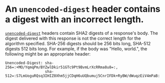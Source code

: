 # An `unencoded-digest` header contains a digest with an incorrect length.

[`unencoded-digest`](unencodedDigestHeader) headers contain SHA2 digests of a
response's body. The digest delivered with this response is not the correct
length for the algorithm specified. SHA-256 digests should be 256 bits long,
SHA-512 digests 512 bits long. For example, if the body was "Hello, world.", the
following might be an appropriate header:

```
Unencoded-Digest: sha-256=:+MO/YqmqPm/BYZwlDkir51GTc9Pt9BvmLrXcRRma8u8=:,
                  sha-512=:S7LmUoguRQsq3IHIZ0Xhm5jjCDqH6uUQbumuj5CnrIFDk+RyBW/dWuqzEiV4mPaB:
```
